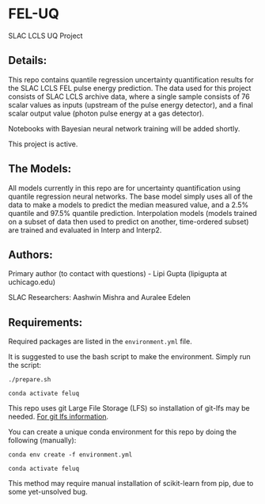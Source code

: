 # FEL-UQ
SLAC LCLS UQ Project


## Details: 
This repo contains quantile regression uncertainty quantification results for the SLAC LCLS FEL pulse energy prediction. The data used for this project consists of SLAC LCLS archive data, where a single sample consists of 76 scalar values as inputs (upstream of the pulse energy detector), and a final scalar output value (photon pulse energy at a gas detector). 

Notebooks with Bayesian neural network training will be added shortly.

This project is active.


## The Models:
All models currently in this repo are for uncertainty quantification using quantile regression neural networks. The base model simply uses all of the data to make a models to predict the median measured value, and a 2.5% quantile and 97.5% quantile prediction. Interpolation models (models trained on a subset of data then used to predict on another, time-ordered subset) are trained and evaluated in Interp and Interp2.

## Authors: 
Primary author (to contact with questions) - Lipi Gupta (lipigupta at uchicago.edu)

SLAC Researchers: Aashwin Mishra and Auralee Edelen

## Requirements:
Required packages are listed in the `environment.yml` file. 


It is suggested to use the bash script to make the environment. Simply run the script:

```./prepare.sh ```

``` conda activate feluq ```


This repo uses git Large File Storage (LFS) so installation of git-lfs may be needed. 
[For git lfs information](https://git-lfs.github.com/).

You can create a unique conda environment for this repo by doing the following (manually): 

```conda env create -f environment.yml```

```conda activate feluq```

This method may require manual installation of scikit-learn from pip, due to some yet-unsolved bug.
